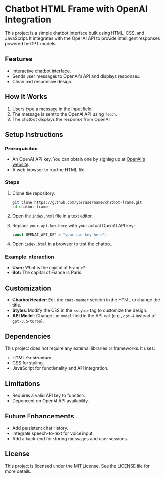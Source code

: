 # Chatbot HTML Frame with OpenAI Integration

This project is a simple chatbot interface built using HTML, CSS, and JavaScript. It integrates with the OpenAI API to provide intelligent responses powered by GPT models.

## Features
- Interactive chatbot interface.
- Sends user messages to OpenAI's API and displays responses.
- Clean and responsive design.

## How It Works
1. Users type a message in the input field.
2. The message is sent to the OpenAI API using `fetch`.
3. The chatbot displays the response from OpenAI.

## Setup Instructions

### Prerequisites
- An OpenAI API key. You can obtain one by signing up at [OpenAI's website](https://platform.openai.com/).
- A web browser to run the HTML file.

### Steps
1. Clone the repository:
   ```bash
   git clone https://github.com/yourusername/chatbot-frame.git
   cd chatbot-frame
   ```

2. Open the `index.html` file in a text editor.

3. Replace `your-api-key-here` with your actual OpenAI API key:
   ```javascript
   const OPENAI_API_KEY = "your-api-key-here";
   ```

4. Open `index.html` in a browser to test the chatbot.

### Example Interaction
- **User:** What is the capital of France?
- **Bot:** The capital of France is Paris.

## Customization
- **Chatbot Header**: Edit the `chat-header` section in the HTML to change the title.
- **Styles**: Modify the CSS in the `<style>` tag to customize the design.
- **API Model**: Change the `model` field in the API call (e.g., `gpt-4` instead of `gpt-3.5-turbo`).

## Dependencies
This project does not require any external libraries or frameworks. It uses:
- HTML for structure.
- CSS for styling.
- JavaScript for functionality and API integration.

## Limitations
- Requires a valid API key to function.
- Dependent on OpenAI API availability.

## Future Enhancements
- Add persistent chat history.
- Integrate speech-to-text for voice input.
- Add a back-end for storing messages and user sessions.

## License
This project is licensed under the MIT License. See the LICENSE file for more details.


